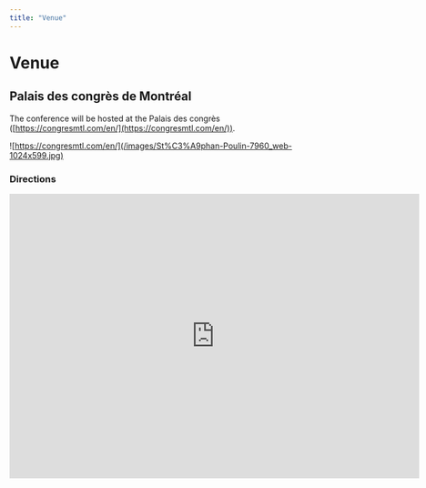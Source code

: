 ```yaml
---
title: "Venue"
---
```


# Venue

## Palais des congrès de Montréal
The conference will be hosted at the Palais des congrès ([https://congresmtl.com/en/](https://congresmtl.com/en/)).

![https://congresmtl.com/en/](/images/St%C3%A9phan-Poulin-7960_web-1024x599.jpg)

### Directions
<iframe src="https://www.google.com/maps/embed?pb=!1m18!1m12!1m3!1d2796.3089016373187!2d-73.56315758398851!3d45.503859979101485!2m3!1f0!2f0!3f0!3m2!1i1024!2i768!4f13.1!3m3!1m2!1s0x4cc91a5a66841509%3A0x6434041e124a4c53!2sPalais%20des%20congr%C3%A8s%20de%20Montr%C3%A9al!5e0!3m2!1sfr!2s!4v1570353312467!5m2!1sfr!2s" width="720" height="500" frameborder="0" style="border:0;" allowfullscreen=""></iframe>
